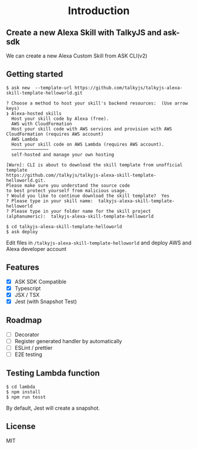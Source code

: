 ---
---

<h1 align="center">
  Introduction
</h1>

## Create a new Alexa Skill with TalkyJS and ask-sdk

We can create a new Alexa Custom Skill from ASK CLI(v2)

## Getting started

```
$ ask new  --template-url https://github.com/talkyjs/talkyjs-alexa-skill-template-helloworld.git

? Choose a method to host your skill's backend resources:  (Use arrow keys)
❯ Alexa-hosted skills
  Host your skill code by Alexa (free). 
  AWS with CloudFormation
  Host your skill code with AWS services and provision with AWS CloudFormation (requires AWS account) 
  AWS Lambda
  Host your skill code on AWS Lambda (requires AWS account). 
  ──────────────
  self-hosted and manage your own hosting 
  
[Warn]: CLI is about to download the skill template from unofficial template 
https://github.com//talkyjs/talkyjs-alexa-skill-template-helloworld.git.
Please make sure you understand the source code 
to best protect yourself from malicious usage.
? Would you like to continue download the skill template?  Yes
? Please type in your skill name:  talkyjs-alexa-skill-template-helloworld
? Please type in your folder name for the skill project (alphanumeric):  talkyjs-alexa-skill-template-helloworld

$ cd talkyjs-alexa-skill-template-helloworld
$ ask deploy
```

Edit files in `/talkyjs-alexa-skill-template-helloworld` and deploy AWS and Alexa developer account

## Features

- [x] ASK SDK Compatible
- [x] Typescript
- [x] JSX / TSX
- [x] Jest (with Snapshot Test)

## Roadmap
 
- [ ] Decorator
- [ ] Register generated handler by automatically
- [ ] ESLint / prettier
- [ ] E2E testing

## Testing Lambda function

```
$ cd lambda
$ npm install
$ npm run tesst
```

By default, Jest will create a snapshot.

## License

MIT
